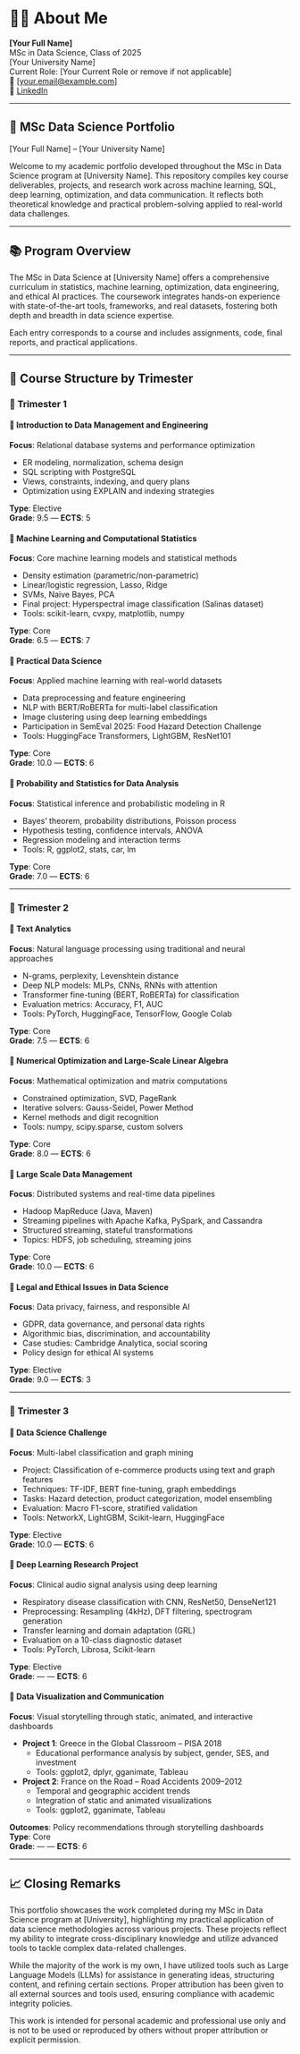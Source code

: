 # 👨‍🎓 About Me
**[Your Full Name]**  
MSc in Data Science, Class of 2025  
[Your University Name]  
Current Role: [Your Current Role or remove if not applicable]  
📧 [your.email@example.com]  
🔗 [LinkedIn](https://www.linkedin.com/in/yourprofile)

---

## 📂 MSc Data Science Portfolio  
[Your Full Name] – [Your University Name]

Welcome to my academic portfolio developed throughout the MSc in Data Science program at [University Name]. This repository compiles key course deliverables, projects, and research work across machine learning, SQL, deep learning, optimization, and data communication. It reflects both theoretical knowledge and practical problem-solving applied to real-world data challenges.

---

## 📚 Program Overview

The MSc in Data Science at [University Name] offers a comprehensive curriculum in statistics, machine learning, optimization, data engineering, and ethical AI practices. The coursework integrates hands-on experience with state-of-the-art tools, frameworks, and real datasets, fostering both depth and breadth in data science expertise.

Each entry corresponds to a course and includes assignments, code, final reports, and practical applications.

---

## 🧭 Course Structure by Trimester

### 📘 Trimester 1

#### 📌 Introduction to Data Management and Engineering  
**Focus**: Relational database systems and performance optimization

- ER modeling, normalization, schema design  
- SQL scripting with PostgreSQL  
- Views, constraints, indexing, and query plans  
- Optimization using EXPLAIN and indexing strategies  

**Type**: Elective  
**Grade**: 9.5 — **ECTS**: 5

#### 📌 Machine Learning and Computational Statistics  
**Focus**: Core machine learning models and statistical methods

- Density estimation (parametric/non-parametric)  
- Linear/logistic regression, Lasso, Ridge  
- SVMs, Naive Bayes, PCA  
- Final project: Hyperspectral image classification (Salinas dataset)  
- Tools: scikit-learn, cvxpy, matplotlib, numpy  

**Type**: Core  
**Grade**: 6.5 — **ECTS**: 7

#### 📌 Practical Data Science  
**Focus**: Applied machine learning with real-world datasets

- Data preprocessing and feature engineering  
- NLP with BERT/RoBERTa for multi-label classification  
- Image clustering using deep learning embeddings  
- Participation in SemEval 2025: Food Hazard Detection Challenge  
- Tools: HuggingFace Transformers, LightGBM, ResNet101  

**Type**: Core  
**Grade**: 10.0 — **ECTS**: 6

#### 📌 Probability and Statistics for Data Analysis  
**Focus**: Statistical inference and probabilistic modeling in R

- Bayes’ theorem, probability distributions, Poisson process  
- Hypothesis testing, confidence intervals, ANOVA  
- Regression modeling and interaction terms  
- Tools: R, ggplot2, stats, car, lm  

**Type**: Core  
**Grade**: 7.0 — **ECTS**: 6

---

### 📘 Trimester 2

#### 📌 Text Analytics  
**Focus**: Natural language processing using traditional and neural approaches

- N-grams, perplexity, Levenshtein distance  
- Deep NLP models: MLPs, CNNs, RNNs with attention  
- Transformer fine-tuning (BERT, RoBERTa) for classification  
- Evaluation metrics: Accuracy, F1, AUC  
- Tools: PyTorch, HuggingFace, TensorFlow, Google Colab  

**Type**: Core  
**Grade**: 7.5 — **ECTS**: 6

#### 📌 Numerical Optimization and Large-Scale Linear Algebra  
**Focus**: Mathematical optimization and matrix computations

- Constrained optimization, SVD, PageRank  
- Iterative solvers: Gauss-Seidel, Power Method  
- Kernel methods and digit recognition  
- Tools: numpy, scipy.sparse, custom solvers  

**Type**: Core  
**Grade**: 8.0 — **ECTS**: 6

#### 📌 Large Scale Data Management  
**Focus**: Distributed systems and real-time data pipelines

- Hadoop MapReduce (Java, Maven)  
- Streaming pipelines with Apache Kafka, PySpark, and Cassandra  
- Structured streaming, stateful transformations  
- Topics: HDFS, job scheduling, streaming joins  

**Type**: Core  
**Grade**: 10.0 — **ECTS**: 6

#### 📌 Legal and Ethical Issues in Data Science  
**Focus**: Data privacy, fairness, and responsible AI

- GDPR, data governance, and personal data rights  
- Algorithmic bias, discrimination, and accountability  
- Case studies: Cambridge Analytica, social scoring  
- Policy design for ethical AI systems  

**Type**: Elective  
**Grade**: 9.0 — **ECTS**: 3

---

### 📘 Trimester 3

#### 📌 Data Science Challenge  
**Focus**: Multi-label classification and graph mining

- Project: Classification of e-commerce products using text and graph features  
- Techniques: TF-IDF, BERT fine-tuning, graph embeddings  
- Tasks: Hazard detection, product categorization, model ensembling  
- Evaluation: Macro F1-score, stratified validation  
- Tools: NetworkX, LightGBM, Scikit-learn, HuggingFace  

**Type**: Elective  
**Grade**: 10.0 — **ECTS**: 6

#### 📌 Deep Learning Research Project  
**Focus**: Clinical audio signal analysis using deep learning

- Respiratory disease classification with CNN, ResNet50, DenseNet121  
- Preprocessing: Resampling (4kHz), DFT filtering, spectrogram generation  
- Transfer learning and domain adaptation (GRL)  
- Evaluation on a 10-class diagnostic dataset  
- Tools: PyTorch, Librosa, Scikit-learn  

**Type**: Elective  
**Grade**: — — **ECTS**: 6

#### 📌 Data Visualization and Communication  
**Focus**: Visual storytelling through static, animated, and interactive dashboards

- **Project 1**: Greece in the Global Classroom – PISA 2018  
  - Educational performance analysis by subject, gender, SES, and investment  
  - Tools: ggplot2, dplyr, gganimate, Tableau  
- **Project 2**: France on the Road – Road Accidents 2009–2012  
  - Temporal and geographic accident trends  
  - Integration of static and animated visualizations  
  - Tools: ggplot2, gganimate, Tableau  

**Outcomes**: Policy recommendations through storytelling dashboards  
**Type**: Core  
**Grade**: — — **ECTS**: 6

---

## 📈 Closing Remarks

This portfolio showcases the work completed during my MSc in Data Science program at [University], highlighting my practical application of data science methodologies across various projects. These projects reflect my ability to integrate cross-disciplinary knowledge and utilize advanced tools to tackle complex data-related challenges.

While the majority of the work is my own, I have utilized tools such as Large Language Models (LLMs) for assistance in generating ideas, structuring content, and refining certain sections. Proper attribution has been given to all external sources and tools used, ensuring compliance with academic integrity policies.

This work is intended for personal academic and professional use only and is not to be used or reproduced by others without proper attribution or explicit permission.
